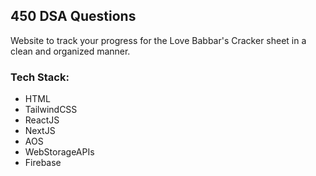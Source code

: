 ## 450 DSA Questions

Website to track your progress for the Love Babbar's Cracker sheet in a clean and organized manner.

### Tech Stack:
- HTML
- TailwindCSS
- ReactJS
- NextJS
- AOS
- WebStorageAPIs
- Firebase